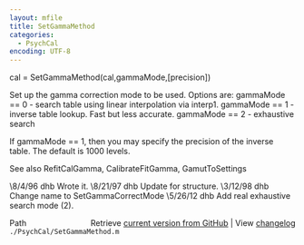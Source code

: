 ```yaml
---
layout: mfile
title: SetGammaMethod
categories:
  - PsychCal
encoding: UTF-8
---
```


cal = SetGammaMethod(cal,gammaMode,[precision])

Set up the gamma correction mode to be used.  Options
are:
  gammaMode == 0 - search table using linear interpolation via interp1.
  gammaMode == 1 - inverse table lookup.  Fast but less accurate.
  gammaMode == 2 - exhaustive search

If gammaMode == 1, then you may specify the precision of the
inverse table.  The default is 1000 levels.

See also RefitCalGamma, CalibrateFitGamma, GamutToSettings

\8/4/96  dhb  Wrote it.
\8/21/97 dhb  Update for structure.
\3/12/98 dhb  Change name to SetGammaCorrectMode
\5/26/12 dhb  Add real exhaustive search mode (2).


<div class="code_header" style="text-align:right;">
  <span style="float:left;">Path&nbsp;&nbsp;</span> <span class="counter">Retrieve <a href=
  "https://raw.github.com/Psychtoolbox-3/Psychtoolbox-3/beta/./PsychCal/SetGammaMethod.m">current version from GitHub</a> | View <a href=
  "https://github.com/Psychtoolbox-3/Psychtoolbox-3/commits/beta/./PsychCal/SetGammaMethod.m">changelog</a></span>
</div>
<div class="code">
  <code>./PsychCal/SetGammaMethod.m</code>
</div>

